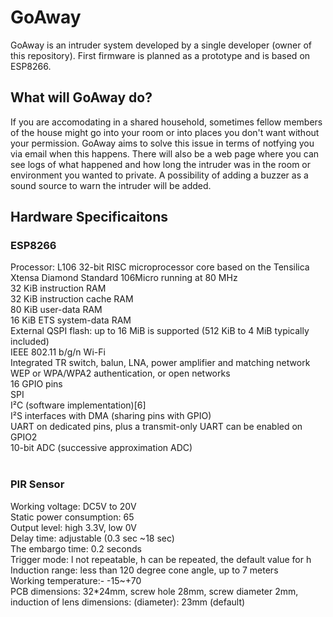 # GoAway
GoAway is an intruder system developed by a single developer (owner of this repository). First firmware is planned as a prototype and is based on ESP8266.

## What will GoAway do?
If you are accomodating in a shared household, sometimes fellow members of the house might go into your room or into places you don't want without your permission. GoAway aims to solve this issue in terms of notfying you via email when this happens. There will also be a web page where you can see logs of what happened and how long the intruder was in the room or environment you wanted to private.
A possibility of adding a buzzer as a sound source to warn the intruder will be added.

## Hardware Specificaitons
### ESP8266
Processor: L106 32-bit RISC microprocessor core based on the Tensilica Xtensa Diamond Standard 106Micro running at 80 MHz<br>
 32 KiB instruction RAM<br>
 32 KiB instruction cache RAM<br>
 80 KiB user-data RAM<br>
 16 KiB ETS system-data RAM<br>
External QSPI flash: up to 16 MiB is supported (512 KiB to 4 MiB typically included)<br>
IEEE 802.11 b/g/n Wi-Fi<br>
 Integrated TR switch, balun, LNA, power amplifier and matching network<br>
 WEP or WPA/WPA2 authentication, or open networks<br>
16 GPIO pins<br>
SPI<br>
I²C (software implementation)[6]<br>
I²S interfaces with DMA (sharing pins with GPIO)<br>
UART on dedicated pins, plus a transmit-only UART can be enabled on GPIO2<br>
10-bit ADC (successive approximation ADC)<br><br>
### PIR Sensor
Working voltage: DC5V to 20V	<br>
Static power consumption: 65	<br>
Output level: high 3.3V, low 0V	<br>
Delay time: adjustable (0.3 sec \~18 sec)	<br>
The embargo time: 0.2 seconds	<br>
Trigger mode: l not repeatable, h can be repeated, the default value for h	<br>
Induction range: less than 120 degree cone angle, up to 7 meters	<br>
Working temperature:- -15\~+70	<br>
PCB dimensions: 32*24mm, screw hole 28mm, screw diameter 2mm, induction of lens dimensions: (diameter): 23mm (default)
